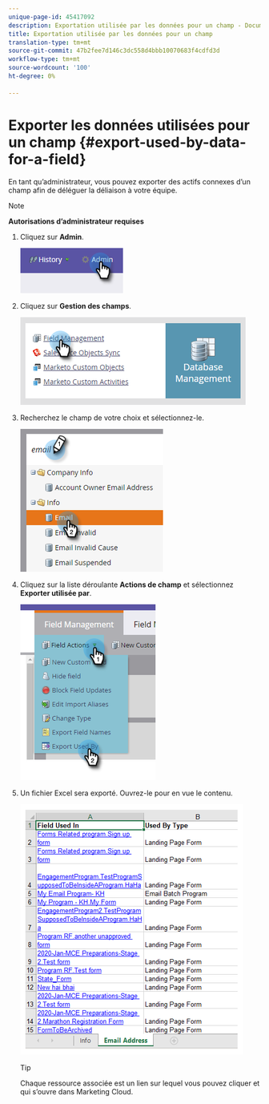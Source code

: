```yaml
---
unique-page-id: 45417092
description: Exportation utilisée par les données pour un champ - Documents marketing - Documentation du produit
title: Exportation utilisée par les données pour un champ
translation-type: tm+mt
source-git-commit: 47b2fee7d146c3dc558d4bbb10070683f4cdfd3d
workflow-type: tm+mt
source-wordcount: '100'
ht-degree: 0%

---
```



# Exporter les données utilisées pour un champ {#export-used-by-data-for-a-field}

En tant qu’administrateur, vous pouvez exporter des actifs connexes d’un champ afin de déléguer la déliaison à votre équipe.

>[!NOTE]
>
>**Autorisations d’administrateur requises**

1. Cliquez sur **Admin**.

   ![](assets/one.png)

1. Cliquez sur **Gestion des champs**.

   ![](assets/two-3.png)

1. Recherchez le champ de votre choix et sélectionnez-le.

   ![](assets/three.png)

1. Cliquez sur la liste déroulante **Actions de champ** et sélectionnez **Exporter utilisée par**.

   ![](assets/four.png)

1. Un fichier Excel sera exporté. Ouvrez-le pour en vue le contenu.

   ![](assets/five-1.png)

   >[!TIP]
   >
   >Chaque ressource associée est un lien sur lequel vous pouvez cliquer et qui s’ouvre dans Marketing Cloud.

